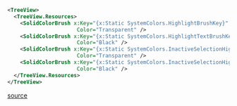 ```xml
<TreeView>
  <TreeView.Resources>
    <SolidColorBrush x:Key="{x:Static SystemColors.HighlightBrushKey}"
                      Color="Transparent" />
    <SolidColorBrush x:Key="{x:Static SystemColors.HighlightTextBrushKey}"
                      Color="Black" />
    <SolidColorBrush x:Key="{x:Static SystemColors.InactiveSelectionHighlightBrushKey}"
                      Color="Transparent" />
    <SolidColorBrush x:Key="{x:Static SystemColors.InactiveSelectionHighlightTextBrushKey}"
                      Color="Black" />
  </TreeView.Resources>
</TreeView>
```
[source](https://stackoverflow.com/questions/17814308/treeview-shows-blue-for-selected-item)